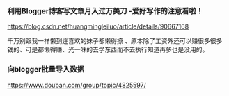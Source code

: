 ### 利用Blogger博客写文章月入过万美刀 -爱好写作的注意看啦！
https://blog.csdn.net/huangmingleiluo/article/details/90667168

千万别跟我一样懒到连喜欢的妹子都懒得撩 、原本除了工资外还可以赚很多很多钱的、可是都懒得赚、光一味的去学东西而不去执行知道再多也是没用的。

### 向blogger批量导入数据
https://www.douban.com/group/topic/4825597/
